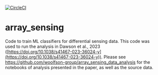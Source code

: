[![CircleCI](https://circleci.com/gh/woolfson-group/array_sensing.svg?style=svg&circle-token=11ec8f1d575032441d22d7c552babcffc23fe221)](https://circleci.com/gh/woolfson-group/array_sensing)

# array_sensing
Code to train ML classifiers for differential sensing data. 
This code was used to run the analysis in Dawson et al., 2023 ([https://doi.org/10.1038/s41467-023-36024-y](https://doi.org/10.1038/s41467-023-36024-y)). Please see https://github.com/woolfson-group/array_sensing_data_analysis for the notebooks of analysis presented in the paper, as well as the source data.
